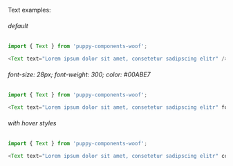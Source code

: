Text examples:

###### default

```js
import { Text } from 'puppy-components-woof';

<Text text="Lorem ipsum dolor sit amet, consetetur sadipscing elitr" />;
```

###### font-size: 28px; font-weight: 300; color: #00ABE7

```js
import { Text } from 'puppy-components-woof';

<Text text="Lorem ipsum dolor sit amet, consetetur sadipscing elitr" fontSize="28px" fontWeight="300px" color="#00ABE7" />;
```

###### with hover styles

```js
import { Text } from 'puppy-components-woof';

<Text text="Lorem ipsum dolor sit amet, consetetur sadipscing elitr" color="#00ABE7" fontSize="28px" hoverStyles={{color: 'inherit' }} />;
```

